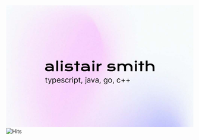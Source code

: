 ![Alistair Smith](https://github.com/alii/alii/blob/master/GitHub.jpg)
![Hits](https://api.hits.link/v1/hits?url=https://github.com/alii&svg=true&bg=FAA0A0)
